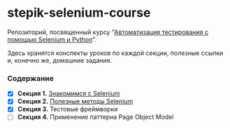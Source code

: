 # stepik-selenium-course
Репозиторий, посвященный курсу "[Автоматизация тестирования с помощью Selenium и Python](https://stepik.org/course/575/syllabus)".

Здесь хранятся конспекты уроков по каждой секции, полезные ссылки и, конечно же, домашние задания.

### Содержание
- [x] **Секция 1.** [Знакомимся с Selenium](https://github.com/atrskv/stepik-selenium-course/tree/main/section1)
- [x] **Секция 2.** [Полезные методы Selenium](https://github.com/atrskv/stepik-selenium-course/tree/main/section2)
- [x] **Секция 3.** Тестовые фреймворки
- [ ] **Секция 4.** Применение паттерна Page Object Model
